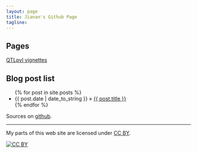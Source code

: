 ```yaml
---
layout: page
title: Jianan's Github Page
tagline: 
---
```


## Pages

[QTLpvl vignettes][qtlpvl-vig]

## Blog post list
<ul class="posts">
  {% for post in site.posts %}
    <li><span>{{ post.date | date_to_string }}</span> &raquo; <a href="{{ BASE_PATH }}{{ post.url }}">{{ post.title }}</a></li>
  {% endfor %}
</ul>


Sources on [github][mygithub].

---
My parts of this web site are licensed under
[CC BY](http://creativecommons.org/licenses/by/3.0/).

[![CC BY](http://i.creativecommons.org/l/by/3.0/88x31.png)](http://creativecommons.org/licenses/by/3.0/)


[qtlpvl-vig]: https://jianan.github.io/qtlpvl
[mygithub]: https://github.com/jianan/jianan.github.io
[qtlpvl-r]: https://github.com/jianan/qtlpvl/tree/master
[qtlpvl-ghpages]: https://github.com/jianan/qtlpvl/tree/gh-pages
